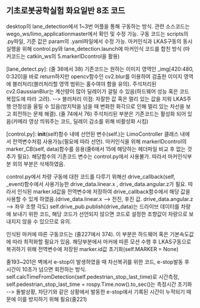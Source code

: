 ## 기초로봇공학실험 화요일반 8조 코드
desktop의 lane_detection에서 1~3번 어플을 통해 구동하는 방식.
관련 소스코드는 wego_ws/limo_applicationmaster에서 확인 및 수정 가능.
구동 코드는 scripts의 .py파일, 기준 값은 param의 .yaml파일에서 수정 가능.
마커인식과 LKAS구동의 동시실행을 위해 control.py와 lane_detection.launch에 마커인식 코드를 합친 방식
(마커코드는 catkin_ws의 5.markerIDcontrol을 활용)


[lane_detect.py]: (줄 36에서 38) 기존코드는 원하는 이미지 영역인 _img[420:480, 0:320]을 바로 return하지만 opencv함수인 cv2.blur를 이용하여 검출한 이미지 영역에 블러처리(블러처리할 영역 범위는 홀수여야 함을 유의). 주석처리된 cv2.GaussianBlur는 계산량이 많아 딜레이가 걸릴 수 있음(하드웨어 성능 혹은 코드 복잡도에 따라 고려).
--> 블러처리 이점: 자잘한 값 혹은 멀리 있는 값을 지워 LKAS주행 안정성을 올릴 수 있음(방지턱을 넘을 때 변화한 화각으로 인해 멀리 있는 차선을 보고 회전하는 문제 해결).
(줄 74에서 76) 주석처리된 부분은 기존코드는 활성화 되어 있음(카메라 영상 띄워주는 코드, 딜레이 감소를 위해 비활성화 시킴)


[control.py]: __init__(self)함수 내에 선언된 변수(self.)는 LimoController 클래스 내에서 전역변수처럼 사용가능(필요에 따라 선언).
마커인식을 위해 markerIDcontrol의 marker_CB(self, data)함수를 응용(줄6에서 15에 해당하는 헤더파일 비교 후 없는 것 추가 필요).
해당함수의 기존코드 변수는 control.py에서 사용불가. 따라서 마커인식부분 외의 부분은 삭제하였음.

control.py에서 차량 구동에 대한 코드를 다루기 위해선 drive_callback(self, _event)함수에서 사용가능한 drive_data.linear.x , drive_data.angular.z가 필요. 따라서 인식된 marker.id값을 전역변수에 저장하여 drive_callback함수에서 해당 값을 사용할 수 있게 하였음.(drive_data.linear.x --> 전진, 후진 값. drive_data.angular.z --> 좌우 조향 각도)
self.drive_pub.publish(drive_data)는 드라이브 데이터를 차량에 보내기 위한 코드, 해당 코드가 선언되지 않으면 코드로 설정한 조향값이 차량으로 보내지지 않을 수 있으므로 유의.

인식된 마커에 따른 구동코드는 (줄227에서 374). 이 부분은 하드웨어 혹은 기본속도값에 따라 최적화할 필요가 있음. 해당부분에서 마커에 따른 모션 수행 후 LKAS구동으로 복귀하기 위해 전역변수에 저장된 marker.id값 초기화(self.MARKER = None)

줄193~201은 벽에서 e-stop이 발생하였을 때 차선복귀를 위한 코드, e-stop발동 후 시간이 10초가 넘으면 회전하는 방식.
self.calcTimeFromDetection(self.pedestrian_stop_last_time)로 시간측정, 
self.pedestrian_stop_last_time = rospy.Time.now().to_sec()는 측정시간 초기화 --> 돌발상황, 차단기와 같은 상황에서 발동한 e-stop에서 기록된 시간이 누적되기 때문에 이를 방지하기 위해 필요(줄221)
